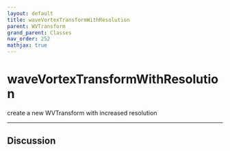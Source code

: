 ```yaml
---
layout: default
title: waveVortexTransformWithResolution
parent: WVTransform
grand_parent: Classes
nav_order: 252
mathjax: true
---
```


#  waveVortexTransformWithResolution

create a new WVTransform with increased resolution


---

## Discussion

  
